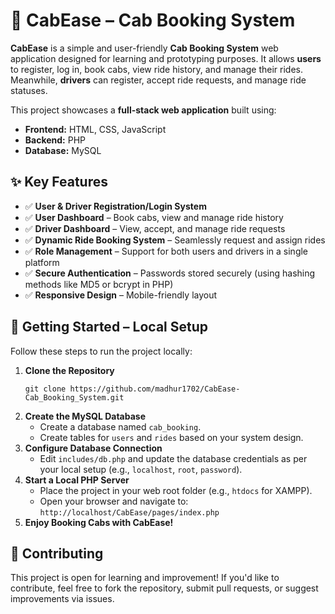 <h1>🚖 CabEase – Cab Booking System</h1>

<p><strong>CabEase</strong> is a simple and user-friendly <strong>Cab Booking System</strong> web application designed for learning and prototyping purposes. It allows <strong>users</strong> to register, log in, book cabs, view ride history, and manage their rides. Meanwhile, <strong>drivers</strong> can register, accept ride requests, and manage ride statuses.</p>

<p>This project showcases a <strong>full-stack web application</strong> built using:</p>

<ul>
  <li><strong>Frontend:</strong> HTML, CSS, JavaScript</li>
  <li><strong>Backend:</strong> PHP</li>
  <li><strong>Database:</strong> MySQL</li>
</ul>

<h2>✨ Key Features</h2>
<ul>
  <li>✅ <strong>User & Driver Registration/Login System</strong></li>
  <li>✅ <strong>User Dashboard</strong> – Book cabs, view and manage ride history</li>
  <li>✅ <strong>Driver Dashboard</strong> – View, accept, and manage ride requests</li>
  <li>✅ <strong>Dynamic Ride Booking System</strong> – Seamlessly request and assign rides</li>
  <li>✅ <strong>Role Management</strong> – Support for both users and drivers in a single platform</li>
  <li>✅ <strong>Secure Authentication</strong> – Passwords stored securely (using hashing methods like MD5 or bcrypt in PHP)</li>
  <li>✅ <strong>Responsive Design</strong> – Mobile-friendly layout</li>
</ul>

<h2>🚀 Getting Started – Local Setup</h2>
<p>Follow these steps to run the project locally:</p>

<ol>
  <li>
    <strong>Clone the Repository</strong>
    <pre><code>git clone https://github.com/madhur1702/CabEase-Cab_Booking_System.git</code></pre>
  </li>
  <li>
    <strong>Create the MySQL Database</strong>
    <ul>
      <li>Create a database named <code>cab_booking</code>.</li>
      <li>Create tables for <code>users</code> and <code>rides</code> based on your system design.</li>
    </ul>
  </li>
  <li>
    <strong>Configure Database Connection</strong>
    <ul>
      <li>Edit <code>includes/db.php</code> and update the database credentials as per your local setup (e.g., <code>localhost</code>, <code>root</code>, <code>password</code>).</li>
    </ul>
  </li>
  <li>
    <strong>Start a Local PHP Server</strong>
    <ul>
      <li>Place the project in your web root folder (e.g., <code>htdocs</code> for XAMPP).</li>
      <li>
        Open your browser and navigate to:<br>
        <code>http://localhost/CabEase/pages/index.php</code>
      </li>
    </ul>
  </li>
  <li><strong>Enjoy Booking Cabs with CabEase!</strong></li>
</ol>

<h2>🤝 Contributing</h2>
<p>This project is open for learning and improvement! If you'd like to contribute, feel free to fork the repository, submit pull requests, or suggest improvements via issues.</p>
